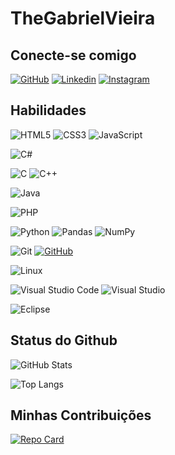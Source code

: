 # TheGabrielVieira

## Conecte-se comigo
[![GitHub](https://img.shields.io/badge/github-white?style=for-the-badge&logo=github&logoColor=black)](https://github.com/TheGabrielVieira)
[![Linkedin](https://img.shields.io/badge/Linkedin-white?style=for-the-badge&logo=Linkedin&logoColor=black)](https://www.linkedin.com/in/gabriel-vieira-319321204/)
[![Instagram](https://img.shields.io/badge/Instagram-white?style=for-the-badge&logo=instagram&logoColor=)](https://www.linkedin.com/in/gabriel-vieira-319321204/)


## Habilidades
![HTML5](https://img.shields.io/badge/html5-%23E34F26.svg?style=for-the-badge&logo=html5&logoColor=white)
![CSS3](https://img.shields.io/badge/css3-%231572B6.svg?style=for-the-badge&logo=css3&logoColor=white)
![JavaScript](https://img.shields.io/badge/javascript-%23323330.svg?style=for-the-badge&logo=javascript&logoColor=%23F7DF1E)

![C#](https://img.shields.io/badge/c%23-%23239120.svg?style=for-the-badge&logo=c-sharp&logoColor=white)

![C](https://img.shields.io/badge/c-%2300599C.svg?style=for-the-badge&logo=c&logoColor=white)
![C++](https://img.shields.io/badge/c++-%2300599C.svg?style=for-the-badge&logo=c%2B%2B&logoColor=white)


![Java](https://img.shields.io/badge/java-%23ED8B00.svg?style=for-the-badge&logo=openjdk&logoColor=white)

![PHP](https://img.shields.io/badge/php-%23777BB4.svg?style=for-the-badge&logo=php&logoColor=white)

![Python](https://img.shields.io/badge/python-3670A0?style=for-the-badge&logo=python&logoColor=ffdd54)
![Pandas](https://img.shields.io/badge/pandas-%23150458.svg?style=for-the-badge&logo=pandas&logoColor=white)
![NumPy](https://img.shields.io/badge/numpy-%23013243.svg?style=for-the-badge&logo=numpy&logoColor=white)


![Git](https://img.shields.io/badge/git-%23F05033.svg?style=for-the-badge&logo=git&logoColor=white)
[![GitHub](https://img.shields.io/badge/github-white?style=for-the-badge&logo=github&logoColor=black)](https://github.com/TheGabrielVieira)

![Linux](https://img.shields.io/badge/Linux-FCC624?style=for-the-badge&logo=linux&logoColor=black)

![Visual Studio Code](https://img.shields.io/badge/Visual%20Studio%20Code-0078d7.svg?style=for-the-badge&logo=visual-studio-code&logoColor=white)
![Visual Studio](https://img.shields.io/badge/Visual%20Studio-5C2D91.svg?style=for-the-badge&logo=visual-studio&logoColor=white)
 
![Eclipse](https://img.shields.io/badge/Eclipse-FE7A16.svg?style=for-the-badge&logo=Eclipse&logoColor=white)


## Status do Github
![GitHub Stats](https://github-readme-stats.vercel.app/api?username=TheGabrielVieira&theme=transparent&bg_color=000&border_color=30A3DC&show_icons=true&icon_color=30A3DC&title_color=E94D5F&text_color=FFF)

![Top Langs](https://github-readme-stats-git-masterrstaa-rickstaa.vercel.app/api/top-langs/?username=TheGabrielVieira&bg_color=000&border_color=30A3DC&title_color=E94D5F&text_color=FFF)

## Minhas Contribuições
[![Repo Card](https://github-readme-stats.vercel.app/api/pin/?username=TheGabrielVieira&repo=site-projeto&bg_color=000&border_color=30A3DC&show_icons=true&icon_color=30A3DC&title_color=E94D5F&text_color=FFF)](https://github.com/SEUUSERNAME/SEUREPOSITORIO)
